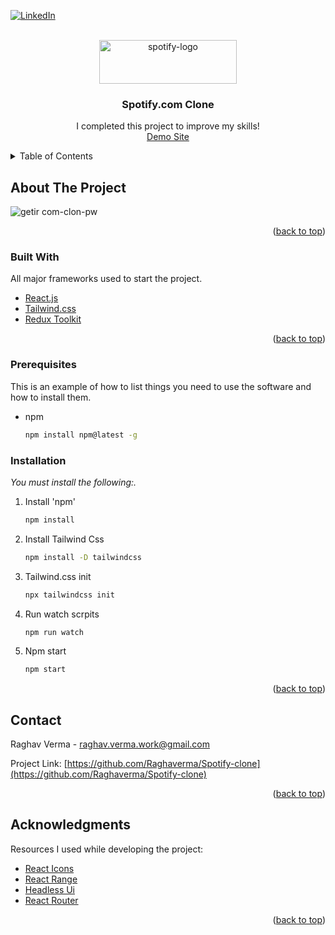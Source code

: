 <div id="top"></div>


[![LinkedIn][linkedin-shield]][linkedin-url]



<!-- PROJECT LOGO -->
<br />
<div align="center">
  <a href="https://getir.com">
    <img src="https://storage.googleapis.com/pr-newsroom-wp/1/2018/11/Spotify_Logo_CMYK_Green.png" alt="spotify-logo" width="220" height="70">
  </a>

  <h3 align="center">Spotify.com Clone</h3>

  <p align="center">
    I completed this project to improve my skills! <br />
    <a href="https://friendly-pare-03979d.netlify.app/">Demo Site</a>
    <br />
  </p>
</div>



<!-- TABLE OF CONTENTS -->
<details>
  <summary>Table of Contents</summary>
  <ol>
    <li>
      <a href="#about-the-project">About The Project</a>
      <ul>
        <li><a href="#built-with">Built With</a></li>
      </ul>
    </li>
    <li>
      <a href="#getting-started">Getting Started</a>
      <ul>
        <li><a href="#prerequisites">Prerequisites</a></li>
        <li><a href="#installation">Installation</a></li>
      </ul>
    </li>
    <li><a href="#contact">Contact</a></li>
    <li><a href="#acknowledgments">Acknowledgments</a></li>
  </ol>
</details>



<!-- ABOUT THE PROJECT -->
## About The Project

![getir com-clon-pw](https://user-images.githubusercontent.com/57539683/152556644-f57295ee-3f3d-4c83-956c-cfcbe3c763a6.png)



<p align="right">(<a href="#top">back to top</a>)</p>



### Built With

All major frameworks used to start the project.


* [React.js](https://reactjs.org/)
* [Tailwind.css](https://tailwindcss.com/)
* [Redux Toolkit](https://redux-toolkit.js.org/)



<p align="right">(<a href="#top">back to top</a>)</p>



### Prerequisites

This is an example of how to list things you need to use the software and how to install them.
* npm
  ```sh
  npm install npm@latest -g
  ```

### Installation

_You must install the following:._

1. Install 'npm'
   ```sh
   npm install
   ```
1. Install Tailwind Css
   ```sh
   npm install -D tailwindcss
   ```
1. Tailwind.css init
   ```sh
   npx tailwindcss init
   ```
2. Run watch scrpits
   ```sh
   npm run watch
   ```
3. Npm start
   ```sh
   npm start
   ```



<p align="right">(<a href="#top">back to top</a>)</p>

















<!-- CONTACT -->
## Contact

Raghav Verma - raghav.verma.work@gmail.com

Project Link: [https://github.com/Raghaverma/Spotify-clone](https://github.com/Raghaverma/Spotify-clone)

<p align="right">(<a href="#top">back to top</a>)</p>



<!-- ACKNOWLEDGMENTS -->
## Acknowledgments

Resources I used while developing the project:


* [React Icons](https://react-icons.github.io/react-icons/search)
* [React Range](https://www.npmjs.com/package/react-range)
* [Headless Ui](https://headlessui.dev/)
* [React Router](https://reactrouter.com/)

<p align="right">(<a href="#top">back to top</a>)</p>



<!-- MARKDOWN LINKS & IMAGES -->
<!-- https://www.markdownguide.org/basic-syntax/#reference-style-links -->
[linkedin-shield]: https://img.shields.io/badge/-LinkedIn-black.svg?style=for-the-badge&logo=linkedin&colorB=555
[linkedin-url]: https://www.linkedin.com/in/raghaverma/
